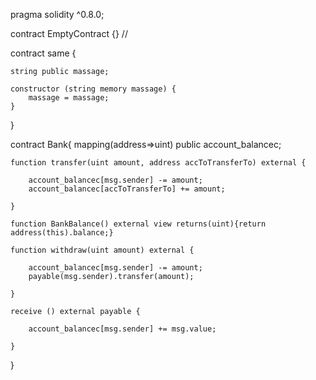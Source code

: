 pragma solidity ^0.8.0;

contract EmptyContract {} // 

contract same {

    string public massage;

    constructor (string memory massage) {
        massage = massage;
    }

}

contract Bank{
    mapping(address=>uint) public account_balancec;
    
    function transfer(uint amount, address accToTransferTo) external {

        account_balancec[msg.sender] -= amount;
        account_balancec[accToTransferTo] += amount;

    }
    
    function BankBalance() external view returns(uint){return address(this).balance;}

    function withdraw(uint amount) external {

        account_balancec[msg.sender] -= amount;
        payable(msg.sender).transfer(amount);

    }

    receive () external payable {      

        account_balancec[msg.sender] += msg.value;
    
    }

 }
